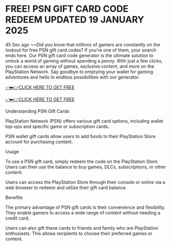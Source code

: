 # FREE! PSN GIFT CARD CODE REDEEM UPDATED 19 JANUARY 2025

45 Sec ago ~~Did you know that millions of gamers are constantly on the lookout for free PSN gift card codes? If you're one of them, your search ends here. Our PSN gift card code generator is the ultimate solution to unlock a world of gaming without spending a penny. With just a few clicks, you can access an array of games, exclusive content, and more on the PlayStation Network. Say goodbye to emptying your wallet for gaming adventures and hello to endless possibilities with our generator.


[✅➡️👉CLICK HERE TO GET FREE](https://shorter.me/nVzTR) 

[✅➡️👉CLICK HERE TO GET FREE ](https://shorter.me/nVzTR)


Understanding PSN Gift Cards

PlayStation Network (PSN) offers various gift card options, including wallet top-ups and specific game or subscription cards.

PSN wallet gift cards allow users to add funds to their PlayStation Store account for purchasing content.

Usage

To use a PSN gift card, simply redeem the code on the PlayStation Store. Users can then use the balance to buy games, DLCs, subscriptions, or other content.

Users can access the PlayStation Store through their console or online via a web browser to redeem and utilize their gift card balance.

Benefits

The primary advantage of PSN gift cards is their convenience and flexibility. They enable gamers to access a wide range of content without needing a credit card.

Users can also gift these cards to friends and family who are PlayStation enthusiasts. This allows recipients to choose their preferred games or content.
